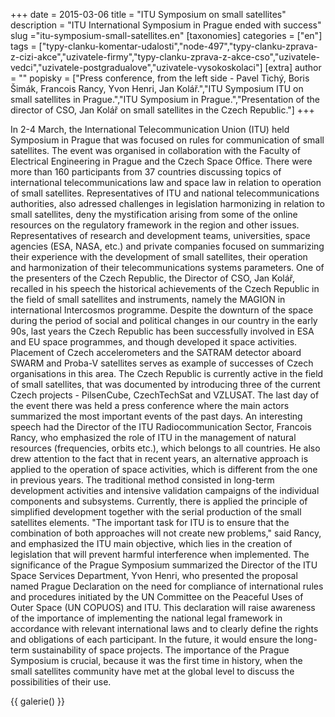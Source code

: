 +++
date = 2015-03-06
title = "ITU Symposium on small satellites"
description = "ITU International Symposium in Prague ended with success"
slug ="itu-symposium-small-satellites.en"
[taxonomies]
categories = ["en"]
tags = ["typy-clanku-komentar-udalosti","node-497","typy-clanku-zprava-z-cizi-akce","uzivatele-firmy","typy-clanku-zprava-z-akce-cso","uzivatele-vedci","uzivatele-postgradualove","uzivatele-vysokoskolaci"]
[extra]
author = ""
popisky = ["Press conference, from the left side - Pavel Tichý, Boris Šimák, Francois Rancy, Yvon Henri, Jan Kolář.","ITU Symposium ITU on small satellites in Prague.","ITU Symposium in Prague.","Presentation of the director of CSO, Jan Kolář on small satellites in the Czech Republic."]
+++

In 2-4 March, the International Telecommunication Union (ITU) held Symposium in Prague that was focused on rules for communication of small satellites. The event was organised in collaboration with the Faculty of Electrical Engineering in Prague and the Czech Space Office. There were more than 160 participants from 37 countries discussing topics of international telecommunications law and space law in relation to operation of small satellites. Representatives of ITU and national telecommunications authorities, also adressed challenges in legislation harmonizing in relation to small satellites, deny the mystification arising from some of the online resources on the regulatory framework in the region and other issues. Representatives of research and development teams, universities, space agencies (ESA, NASA, etc.) and private companies focused on summarizing their experience with the development of small satellites, their operation and harmonization of their telecommunications systems parameters. One of the presenters of the Czech Republic, the Director of CSO, Jan Kolář, recalled in his speech the historical achievements of the Czech Republic in the field of small satellites and instruments, namely the MAGION in international Intercosmos programme. Despite the downturn of the space during the period of social and political changes in our country in the early 90s, last years the Czech Republic has been successfully involved in ESA and EU space programmes, and though developed it space activities. Placement of Czech accelerometers and the SATRAM detector aboard SWARM and Proba-V satellites serves as example of successes of Czech organisations in this area. The Czech Republic is currently active in the field of small satellites, that was documented by introducing three of the current Czech projects - PilsenCube, CzechTechSat and VZLUSAT. The last day of the event there was held a press conference where the main actors summarized the most important events of the past days. An interesting speech had the Director of the ITU Radiocommunication Sector, Francois Rancy, who emphasized the role of ITU in the management of natural resources (frequencies, orbits etc.), which belongs to all countries. He also drew attention to the fact that in recent years, an alternative approach is applied to the operation of space activities, which is different from the one in previous years. The traditional method consisted in long-term development activities and intensive validation campaigns of the individual components and subsystems. Currently, there is applied the principle of simplified development together with the serial production of the small satellites elements. "The important task for ITU is to ensure that the combination of both approaches will not create new problems," said Rancy, and emphasized the ITU main objective, which lies in the creation of legislation that will prevent harmful interference when implemented. The significance of the Prague Symposium summarized the Director of the ITU Space Services Department, Yvon Henri, who presented the proposal named Prague Declaration on the need for compliance of international rules and procedures initiated by the UN Committee on the Peaceful Uses of Outer Space (UN COPUOS) and ITU. This declaration will raise awareness of the importance of implementing the national legal framework in accordance with relevant international laws and to clearly define the rights and obligations of each participant. In the future, it would ensure the long-term sustainability of space projects. The importance of the Prague Symposium is crucial, because it was the first time in history, when the small satellites community have met at the global level to discuss the possibilities of their use.

{{ galerie() }}
